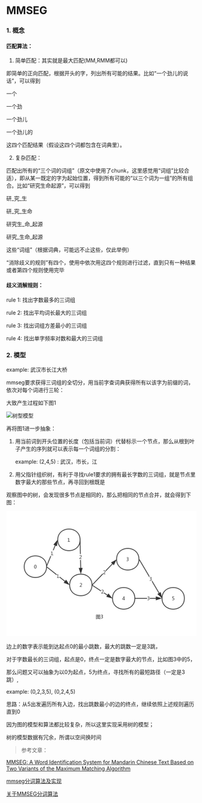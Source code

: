 # MMSEG

### 1. 概念

#### 匹配算法：

1. 简单匹配：其实就是最大匹配(MM,RMM都可以)

  即简单的正向匹配，根据开头的字，列出所有可能的结果。比如“一个劲儿的说话”，可以得到

  一个
  
  一个劲

  一个劲儿

  一个劲儿的

  这四个匹配结果（假设这四个词都包含在词典里）。

2. 复杂匹配：

  匹配出所有的“三个词的词组”（原文中使用了chunk，这里感觉用“词组”比较合适），即从某一既定的字为起始位置，得到所有可能的“以三个词为一组”的所有组合。比如“研究生命起源”，可以得到

  研_究_生

  研_究_生命

  研究生_命_起源

  研究_生命_起源

  这些“词组”（根据词典，可能远不止这些，仅此举例）

  “消除歧义的规则”有四个，使用中依次用这四个规则进行过滤，直到只有一种结果或者第四个规则使用完毕

#### 歧义消解规则：

rule 1: 找出字数最多的三词组

rule 2: 找出平均词长最大的三词组

rule 3: 找出词组方差最小的三词组

rule 4: 找出单字频率对数和最大的三词组

### 2. 模型

example: 武汉市长江大桥

mmseg要求获得三词组的全切分，用当前字查词典获得所有以该字为前缀的词，依次对每个词进行三轮：

大致产生过程如下图1

![树型模型](https://github.com/raven1989/NaturalLanguageProcessing/tree/master/1_Mechanical/MMSEG/photo/model_3word_trunk_tree.png)

再将图1进一步抽象：

1. 用当前词到开头位置的长度（包括当前词）代替标示一个节点，那么从根到叶子产生的序列就可以表示每一个词组的分割：

   example: (2,4,5) : 武汉，市长，江

2. 用父指针组织树，有利于寻找rule1要求的拥有最长字数的三词组，就是节点里数字最大的那些节点，再寻回到根既是

观察图中的树，会发现很多节点是相同的，那么把相同的节点合并，就会得到下图：

![图模型](https://github.com/raven1989/NaturalLanguageProcessing/blob/master/1_Mechanical/MMSEG/photo/model_3word_trunk_graph.png)

边上的数字表示能到达起点0的最小跳数，最大的跳数一定是3跳，

对于字数最长的三词组，起点是0，终点一定是数字最大的节点，比如图3中的5，

那么问题又可以抽象为以0为起点，5为终点，寻找所有的最短路径（一定是3跳）,

example: (0,2,3,5), (0,2,4,5)

思路：从5出发遍历所有入边，找出跳数最小的边的终点，继续依照上述规则遍历直到0


因为图的模型和算法都比较复杂，所以这里实现采用树的模型；

树的模型数据有冗余，所谓以空间换时间


> 参考文章：

[MMSEG: A Word Identification System for Mandarin Chinese Text Based on Two Variants of the Maximum Matching Algorithm](http://technology.chtsai.org/mmseg/)

[mmseg分词算法及实现](http://blog.csdn.net/daniel_ustc/article/details/50488040)

[关于MMSEG分词算法](http://blog.csdn.net/watkinsong/article/details/37872683)
